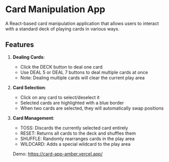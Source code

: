# Card Manipulation App

A React-based card manipulation application that allows users to interact with a standard deck of playing cards in various ways.

## Features

1. **Dealing Cards**:
   - Click the DECK button to deal one card
   - Use DEAL 5 or DEAL 7 buttons to deal multiple cards at once
   - Note: Dealing multiple cards will clear the current play area

2. **Card Selection**:
   - Click on any card to select/deselect it
   - Selected cards are highlighted with a blue border
   - When two cards are selected, they will automatically swap positions

3. **Card Management**:
   - TOSS: Discards the currently selected card entirely
   - RESET: Returns all cards to the deck and shuffles them
   - SHUFFLE: Randomly rearranges cards in the play area
   - WILDCARD: Adds a special wildcard to the play area

   Demo: https://card-app-amber.vercel.app/
